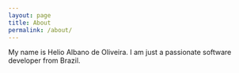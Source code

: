 ```yaml
---
layout: page
title: About
permalink: /about/
---
```


My name is Helio Albano de Oliveira. I am just a passionate software developer from Brazil.
